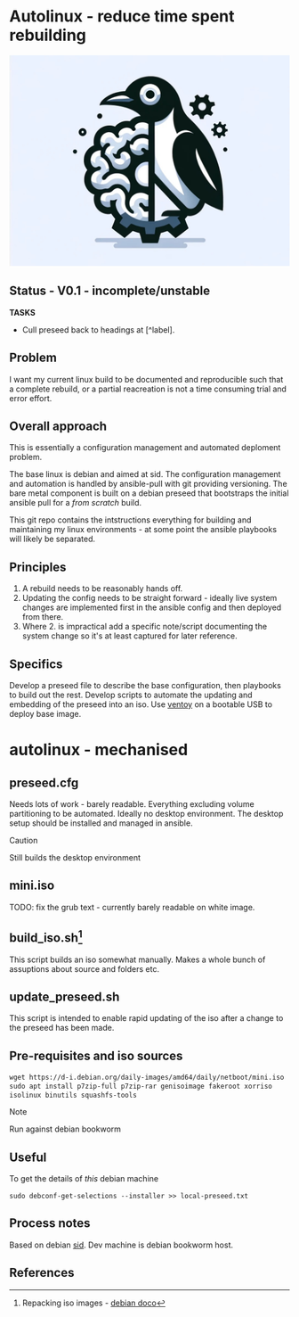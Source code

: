 # Autolinux - reduce time spent **re**building

![Logo](/splash.png)

## Status - V0.1 - incomplete/unstable
**TASKS**
* Cull preseed back to headings at [^label].

## Problem
I want my current linux build to be documented and reproducible such that a complete rebuild, or a partial reacreation is not a time consuming trial and error effort.

## Overall approach
This is essentially a configuration management and automated deploment problem.

The base linux is debian and aimed at sid. The configuration management and automation is handled by ansible-pull with git providing versioning. The bare metal component is built on a debian preseed that bootstraps the initial ansible pull for a _from scratch_ build. 

This git repo contains the intstructions everything for building and maintaining my linux environments - at some point the ansible playbooks will likely be separated.

## Principles
1. A rebuild needs to be reasonably hands off.
2. Updating the config needs to be straight forward - ideally live system changes are implemented first in the ansible config and then deployed from there.
3. Where 2. is impractical add a specific note/script documenting the system change so it's at least captured for later reference.


## Specifics
Develop a preseed file to describe the base configuration, then playbooks to build out the rest. Develop scripts to automate the updating and embedding of the preseed into an iso. Use [ventoy](https://ventoy.net/en/index.html) on a bootable USB to deploy base image.


# autolinux - mechanised
## preseed.cfg
Needs lots of work - barely readable. Everything excluding volume partitioning to be automated. Ideally no desktop environment. The desktop setup should be installed and managed in ansible.

> [!CAUTION]
> Still builds the desktop environment

## mini.iso
TODO: fix the grub text - currently barely readable on white image.

## build_iso.sh[^iso-repack]
This script builds an iso somewhat manually. Makes a whole bunch of assuptions about source and folders etc.

## update_preseed.sh
This script is intended to enable rapid updating of the iso after a change to the preseed has been made.

## Pre-requisites and iso sources
```
wget https://d-i.debian.org/daily-images/amd64/daily/netboot/mini.iso
sudo apt install p7zip-full p7zip-rar genisoimage fakeroot xorriso isolinux binutils squashfs-tools
```
> [!NOTE]
> Run against debian bookworm


## Useful
To get the details of *this* debian machine
```
sudo debconf-get-selections --installer >> local-preseed.txt
```

## Process notes
Based on debian [sid](https://wiki.debian.org/DebianUnstable). Dev machine is debian bookworm host.

## References
[^iso-repack]: Repacking iso images - [debian doco](https://wiki.debian.org/RepackBootableISO)
[^preseed-basic]: Preseed [basics](https://wiki.debian.org/DebianInstaller/Preseed)
[^preseed-detail]: Preseed in massive [detail](https://preseed.debian.net/debian-preseed/sid/amd64-main-full.txt)
[^preseed-ex]: Possibly usefully concise preseed [examples](https://dev1galaxy.org/viewtopic.php?id=1853)

